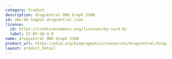 ```yaml
---
category: Product
description: drugcentral OBO Graph JSON
id: obo-db-ingest.drugcentral.json
license:
  id: https://creativecommons.org/licenses/by-sa/4.0/
  label: CC-BY-SA-4.0
name: drugcentral OBO Graph JSON
product_url: https://w3id.org/biopragmatics/resources/drugcentral/drugcentral.json
layout: product_detail
---
```


